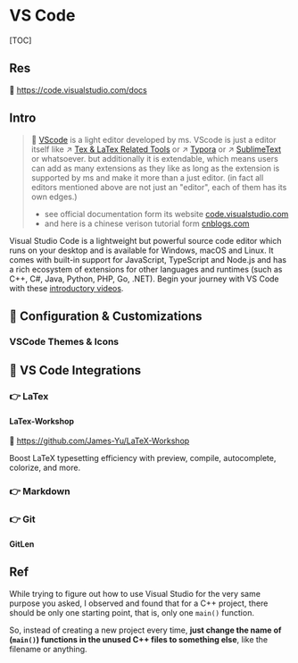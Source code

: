 # VS Code

[TOC]



## Res
📂 https://code.visualstudio.com/docs



## Intro
> 🔗 [VScode](https://code.visualstudio.com) is a light editor developed by ms. VScode is just a editor itself like ↗ [Tex & LaTex Related Tools](../../../Integrated%20CASE%20Tools/Docs%20Tools/Tex%20&%20LaTex%20Related%20Tools/Tex%20&%20LaTex%20Related%20Tools.md) or ↗ [Typora](../../../Integrated%20CASE%20Tools/Docs%20Tools/Markdown%20Related%20Tools/Typora.md) or ↗ [SublimeText](../../../../../🔑%20CS%20Core/👩‍💻%20Programming%20Methodology%20and%20Languages/🛠️%20Programming%20Tools%20Chain/Text%20Editors/SublimeText/SublimeText.md) or whatsoever. but additionally it is extendable, which means users can add as many extensions as they like as long as the extension is supported by ms and make it more than a just editor. (in fact all editors mentioned above are not just an "editor", each of them has its own edges.)
> + see official documentation form its website [code.visualstudio.com](https://code.visualstudio.com/docs)
> + and here is a chinese verison tutorial form [cnblogs.com](https://www.cnblogs.com/xenny/p/10139988.html)

Visual Studio Code is a lightweight but powerful source code editor which runs on your desktop and is available for Windows, macOS and Linux. It comes with built-in support for JavaScript, TypeScript and Node.js and has a rich ecosystem of extensions for other languages and runtimes (such as C++, C#, Java, Python, PHP, Go, .NET). Begin your journey with VS Code with these [introductory videos](https://code.visualstudio.com/docs/introvideos/overview).



## 🎯 Configuration & Customizations
### VSCode Themes & Icons 



## 🎯 VS Code Integrations
### 👉 LaTex
#### LaTex-Workshop
🚧 https://github.com/James-Yu/LaTeX-Workshop

Boost LaTeX typesetting efficiency with preview, compile, autocomplete, colorize, and more.


### 👉 Markdown


### 👉 Git
#### GitLen



## Ref
[Can I compile and debug (run) a single C++ file in Visual Studio 2012? (How to avoid creating too many projects) | Stackoverflow]: https://stackoverflow.com/q/16626536/16542494

While trying to figure out how to use Visual Studio for the very same purpose you asked, I observed and found that for a C++ project, there should be only one starting point, that is, only one `main()` function.

So, instead of creating a new project every time, **just change the name of (`main()`) functions in the unused C++ files to something else**, like the filename or anything.

